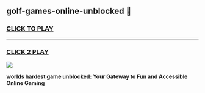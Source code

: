 
## golf-games-online-unblocked 👋
<h3>
<a href="https://premium.freeplayer.one?title=golf-games-online-unblocked&ref=14F">CLICK TO PLAY</a></h3>
<hr>

<h3>
<a href="https://premium.freeplayer.one?title=golf-games-online-unblocked&ref=14F">CLICK 2 PLAY</a>
  
</h3>

<a href="https://premium.freeplayer.one?title=golf-games-online-unblocked&ref=12F/"><img src="https://clearcache.store/games.png"></a>


**worlds hardest game unblocked: Your Gateway to Fun and Accessible Online Gaming**
